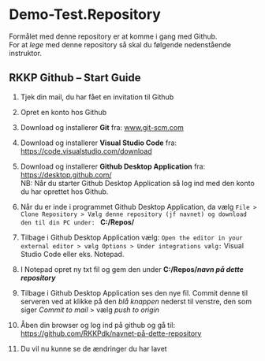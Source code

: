 # Demo-Test.Repository
Formålet med denne repository er at komme i gang med Github.
<br>
For at *lege* med denne repository så skal du følgende nedenstående instruktor. 
<br>

## RKKP Github – Start Guide

1.	Tjek din mail, du har fået en invitation til Github

2.	Opret en konto hos Github

3.	Download og installerer **Git** fra: www.git-scm.com

4.	Download og installerer **Visual Studio Code** fra: https://code.visualstudio.com/download

5.	Download og installerer **Github Desktop Application** fra: https://desktop.github.com/ 
<br> NB: Når du starter Github Desktop Application så log ind med den konto du har oprettet hos Github.

7.	Når du er inde i programmet Github Desktop Application, da vælg `File > Clone Repository > Vælg denne repository (jf navnet) og download den til din PC under:
` **C:/Repos/** 

8.	Tilbage i Github Desktop Application vælg: `Open the editor in your external editor > vælg Options > Under integrations vælg:` Visual Studio Code eller eks. Notepad.

9.	I Notepad opret ny txt fil og gem den under **C:/Repos/_navn på dette repository_**

10.	Tilbage i Github Desktop Application ses den nye fil. Commit denne til serveren ved at klikke på den _blå knappen_ nederst til venstre, den som siger _Commit to mail_ > vælg _push to origin_

11.	Åben din browser og log ind på github og gå til: https://github.com/RKKPdk/navnet-på-dette-repository

10. Du vil nu kunne se de ændringer du har lavet

